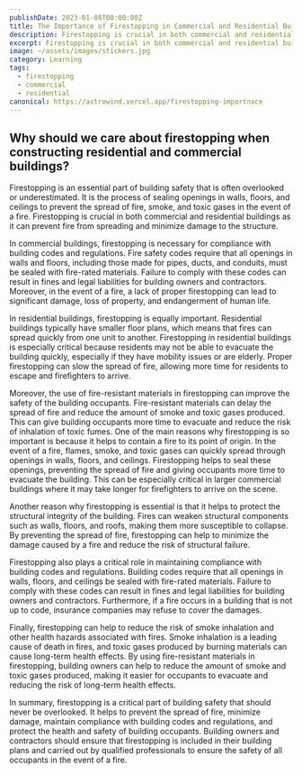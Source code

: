 ```yaml
---
publishDate: 2023-01-08T00:00:00Z
title: The Importance of Firestopping in Commercial and Residential Buildings
description: Firestopping is crucial in both commercial and residential buildings as it can prevent fire from spreading and minimize damage to the structure.
excerpt: Firestopping is crucial in both commercial and residential buildings as it can prevent fire from spreading and minimize damage to the structure.
image: ~/assets/images/stickers.jpg
category: Learning
tags:
  - firestopping
  - commercial
  - residential
canonical: https://astrowind.vercel.app/firestopping-importnace
---
```


## Why should we care about firestopping when constructing residential and commercial buildings?

Firestopping is an essential part of building safety that is often overlooked or underestimated. It is the process of sealing openings in walls, floors, and ceilings to prevent the spread of fire, smoke, and toxic gases in the event of a fire. Firestopping is crucial in both commercial and residential buildings as it can prevent fire from spreading and minimize damage to the structure.

In commercial buildings, firestopping is necessary for compliance with building codes and regulations. Fire safety codes require that all openings in walls and floors, including those made for pipes, ducts, and conduits, must be sealed with fire-rated materials. Failure to comply with these codes can result in fines and legal liabilities for building owners and contractors. Moreover, in the event of a fire, a lack of proper firestopping can lead to significant damage, loss of property, and endangerment of human life.

In residential buildings, firestopping is equally important. Residential buildings typically have smaller floor plans, which means that fires can spread quickly from one unit to another. Firestopping in residential buildings is especially critical because residents may not be able to evacuate the building quickly, especially if they have mobility issues or are elderly. Proper firestopping can slow the spread of fire, allowing more time for residents to escape and firefighters to arrive.

Moreover, the use of fire-resistant materials in firestopping can improve the safety of the building occupants. Fire-resistant materials can delay the spread of fire and reduce the amount of smoke and toxic gases produced. This can give building occupants more time to evacuate and reduce the risk of inhalation of toxic fumes.
One of the main reasons why firestopping is so important is because it helps to contain a fire to its point of origin. In the event of a fire, flames, smoke, and toxic gases can quickly spread through openings in walls, floors, and ceilings. Firestopping helps to seal these openings, preventing the spread of fire and giving occupants more time to evacuate the building. This can be especially critical in larger commercial buildings where it may take longer for firefighters to arrive on the scene.

Another reason why firestopping is essential is that it helps to protect the structural integrity of the building. Fires can weaken structural components such as walls, floors, and roofs, making them more susceptible to collapse. By preventing the spread of fire, firestopping can help to minimize the damage caused by a fire and reduce the risk of structural failure.

Firestopping also plays a critical role in maintaining compliance with building codes and regulations. Building codes require that all openings in walls, floors, and ceilings be sealed with fire-rated materials. Failure to comply with these codes can result in fines and legal liabilities for building owners and contractors. Furthermore, if a fire occurs in a building that is not up to code, insurance companies may refuse to cover the damages.

Finally, firestopping can help to reduce the risk of smoke inhalation and other health hazards associated with fires. Smoke inhalation is a leading cause of death in fires, and toxic gases produced by burning materials can cause long-term health effects. By using fire-resistant materials in firestopping, building owners can help to reduce the amount of smoke and toxic gases produced, making it easier for occupants to evacuate and reducing the risk of long-term health effects.

In summary, firestopping is a critical part of building safety that should never be overlooked. It helps to prevent the spread of fire, minimize damage, maintain compliance with building codes and regulations, and protect the health and safety of building occupants. Building owners and contractors should ensure that firestopping is included in their building plans and carried out by qualified professionals to ensure the safety of all occupants in the event of a fire.
